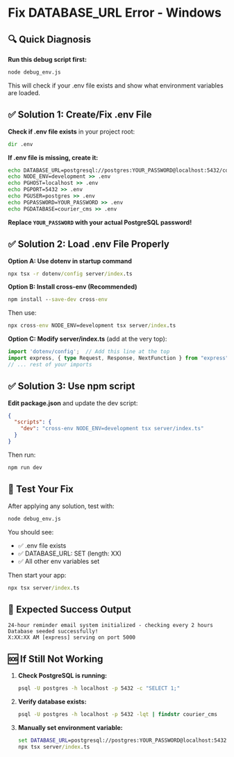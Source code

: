 # Fix DATABASE_URL Error - Windows

## 🔍 Quick Diagnosis

**Run this debug script first:**
```cmd
node debug_env.js
```
This will check if your .env file exists and show what environment variables are loaded.

## ✅ Solution 1: Create/Fix .env File

**Check if .env file exists** in your project root:
```cmd
dir .env
```

**If .env file is missing, create it:**
```cmd
echo DATABASE_URL=postgresql://postgres:YOUR_PASSWORD@localhost:5432/courier_cms > .env
echo NODE_ENV=development >> .env
echo PGHOST=localhost >> .env
echo PGPORT=5432 >> .env
echo PGUSER=postgres >> .env
echo PGPASSWORD=YOUR_PASSWORD >> .env
echo PGDATABASE=courier_cms >> .env
```

**Replace `YOUR_PASSWORD` with your actual PostgreSQL password!**

## ✅ Solution 2: Load .env File Properly

**Option A: Use dotenv in startup command**
```cmd
npx tsx -r dotenv/config server/index.ts
```

**Option B: Install cross-env (Recommended)**
```cmd
npm install --save-dev cross-env
```
Then use:
```cmd
npx cross-env NODE_ENV=development tsx server/index.ts
```

**Option C: Modify server/index.ts** (add at the very top):
```typescript
import 'dotenv/config';  // Add this line at the top
import express, { type Request, Response, NextFunction } from "express";
// ... rest of your imports
```

## ✅ Solution 3: Use npm script

**Edit package.json** and update the dev script:
```json
{
  "scripts": {
    "dev": "cross-env NODE_ENV=development tsx server/index.ts"
  }
}
```

Then run:
```cmd
npm run dev
```

## 🧪 Test Your Fix

After applying any solution, test with:
```cmd
node debug_env.js
```

You should see:
- ✅ .env file exists
- ✅ DATABASE_URL: SET (length: XX)
- ✅ All other env variables set

Then start your app:
```cmd
npx tsx server/index.ts
```

## 🔧 Expected Success Output

```
24-hour reminder email system initialized - checking every 2 hours
Database seeded successfully!
X:XX:XX AM [express] serving on port 5000
```

## 🆘 If Still Not Working

1. **Check PostgreSQL is running:**
   ```cmd
   psql -U postgres -h localhost -p 5432 -c "SELECT 1;"
   ```

2. **Verify database exists:**
   ```cmd
   psql -U postgres -h localhost -p 5432 -lqt | findstr courier_cms
   ```

3. **Manually set environment variable:**
   ```cmd
   set DATABASE_URL=postgresql://postgres:YOUR_PASSWORD@localhost:5432/courier_cms
   npx tsx server/index.ts
   ```